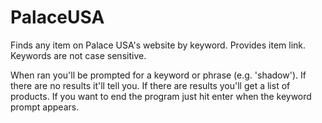 # PalaceUSA
Finds any item on Palace USA's website by keyword. Provides item link. Keywords are not case sensitive.

When ran you'll be prompted for a keyword or phrase (e.g. 'shadow'). If there are no results it'll tell you. If there are results you'll get a list of products. If you want to end the program just hit enter when the keyword prompt appears.

